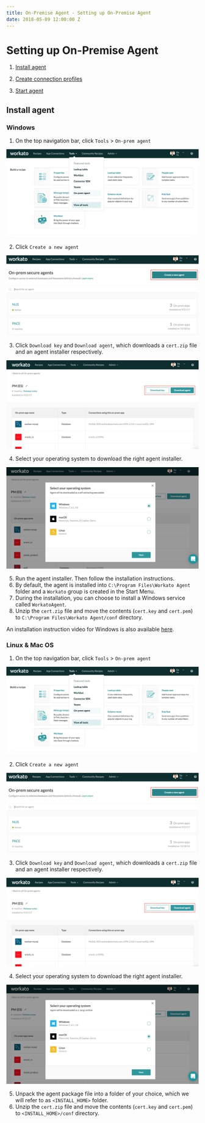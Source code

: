 ```yaml
---
title: On-Premise Agent - Setting up On-Premise Agent
date: 2018-05-09 12:00:00 Z
---
```


# Setting up On-Premise Agent

1) [Install agent](#install-agent)

2) [Create connection profiles](#create-connection-profiles)

3) [Start agent](#start-agent)

## Install agent
### Windows
1) On the top navigation bar, click `Tools` > `On-prem agent`

![On-prem option](/assets/images/on-prem/navigate-to-opa.png)

2) Click `Create a new agent`

![On-prem option](/assets/images/on-prem/create-opa.png)

3) Click `Download key` and `Download agent`, which downloads a `cert.zip` file and an agent installer respectively.

![On-prem option](/assets/images/on-prem/download-key-and-agent.png)

4) Select your operating system to download the right agent installer.

![On-prem option](/assets/images/on-prem/windows-os.png)

5) Run the agent installer. Then follow the installation instructions.
6) By default, the agent is installed into `C:\Program Files\Workato Agent` folder and a `Workato` group is created in the Start Menu.
7) During the installation, you can choose to install a Windows service called `WorkatoAgent`.
8) Unzip the `cert.zip` file and move the contents (`cert.key` and `cert.pem`) to `C:\Program Files\Workato Agent/conf` directory.

An installation instruction video for Windows is also available [here](https://www.youtube.com/watch?v=Pu3GCk7OY6Q&feature=youtu.be).

### Linux & Mac OS
1) On the top navigation bar, click `Tools` > `On-prem agent`

![On-prem option](/assets/images/on-prem/navigate-to-opa.png)

2) Click `Create a new agent`

![On-prem option](/assets/images/on-prem/create-opa.png)

3) Click `Download key` and `Download agent`, which downloads a `cert.zip` file and an agent installer respectively.

![On-prem option](/assets/images/on-prem/download-key-and-agent.png)

4) Select your operating system to download the right agent installer.

![On-prem option](/assets/images/on-prem/mac-os.png)

5) Unpack the agent package file into a folder of your choice, which we will refer to as `<INSTALL_HOME>` folder.
6) Unzip the `cert.zip` file and move the contents (`cert.key` and `cert.pem`) to `<INSTALL_HOME>/conf` directory.
